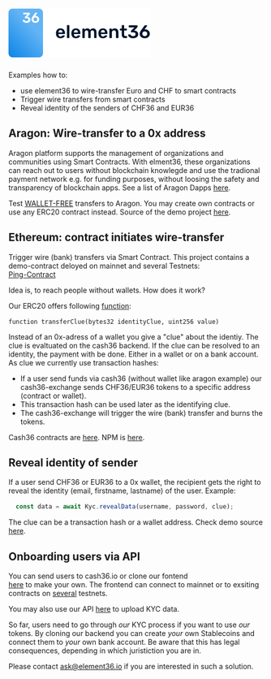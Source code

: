 # ![element36](./src/img/element36.svg)

Examples how to: 

- use element36 to wire-transfer Euro and CHF to smart contracts
- Trigger wire transfers from smart contracts
- Reveal identity of the senders of CHF36 and EUR36

## Aragon: Wire-transfer to a 0x address

Aragon platform supports the management of organizations and communities using Smart Contracts.
With elment36, these organizations can reach out to users without blockchain knowlegde and
use the tradional payment network e.g. for funding purposes, without loosing the 
safety and transparency of blockchain apps. See a list of Aragon Dapps [here](https://poweredby.aragon.org/).  

Test [WALLET-FREE](https://examples.e36.io/src/aragon.html) transfers to Aragon. You may create own contracts or use any ERC20 contract instead. Source of the demo project [here](./src/aragon.html).

## Ethereum: contract initiates wire-transfer

Trigger wire (bank) transfers via Smart Contract. This project contains a demo-contract deloyed on mainnet and several Testnets:  
[Ping-Contract](https://github.com/element36-io/cash36-ping)

Idea is, to reach people without wallets.  How does it work?

Our ERC20 offers following [function](https://github.com/element36-io/cash36-contracts/blob/e15d8b807418e90accda7f36cc03c7f9b5d4dc8b/contracts/Token36.sol#L113):  

```solidity
function transferClue(bytes32 identityClue, uint256 value)
```

Instead of an 0x-adress of a wallet you give a "clue" about the identiy. The clue is evaltuated on the cash36 backend. If the clue can be resolved to an identity, the payment with be done. Either in a wallet or on a bank account. As clue we currently use transaction hashes:

- If a user send funds via cash36 (without wallet like aragon example) our cash36-exchange sends CHF36/EUR36 tokens to a specific address (contract or wallet). 
- This transaction hash can be used later as the identifying clue. 
- The cash36-exchange will trigger the wire (bank) transfer and burns the tokens.

Cash36 contracts are [here](https://github.com/element36-io/cash36-contracts). NPM is [here](https://github.com/element36-io/cash36-contracts/packages).


## Reveal identity of sender

If a user send CHF36 or EUR36 to a 0x wallet, the recipient gets the right to reveal the identity (email, firstname, lastname) of the user. Example:  

```javascript
  const data = await Kyc.revealData(username, password, clue);
```

The clue can be a transaction hash or a wallet address. Check demo source [here](https://github.com/element36-io/cash36-ping/blob/6e5922339353f391e0d350e36154bced5244483c/src/js/dapp.js#L264).

## Onboarding users via API

You can send users to cash36.io or clone our fontend  
[here](https://github.com/element36-io/cash36-frontend) to make your own. The frontend can connect to mainnet or to exsiting contracts on [several](https://github.com/element36-io/cash36-contracts/blob/master/networks.md) testnets.  

You may also use our API [here](https://github.com/element36-io/cash36-frontend/blob/master/doc/src/singlepage.md) to upload KYC data. 

So far, users need to go through _our_ KYC process if you want to use _our_ tokens. By cloning our backend you can create _your_ own Stablecoins and connect them  to _your_ own bank account. Be aware that this has legal consequences, depending in which juristiction you are in.

 Please contact ask@element36.io if you are interested in such a solution.

